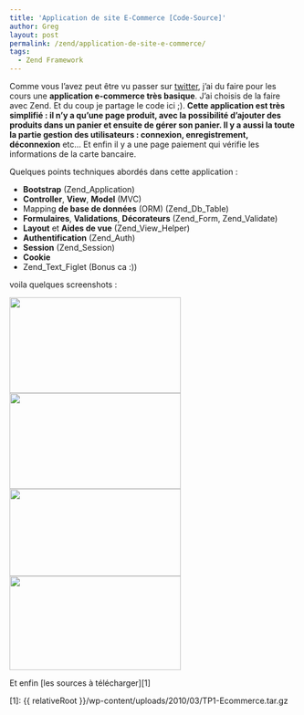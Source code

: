 ```yaml
---
title: 'Application de site E-Commerce [Code-Source]'
author: Greg
layout: post
permalink: /zend/application-de-site-e-commerce/
tags:
  - Zend Framework
---
```


Comme vous l’avez peut être vu passer sur <a href="http://twitter.com/lyrixx"
target="_blank">twitter</a>, j’ai du faire pour les cours une **application
e-commerce très basique**. J’ai choisis de la faire avec Zend. Et du coup je
partage le code ici ;). **Cette application est très simplifié : il n’y a qu’une
page produit, avec la possibilité d’ajouter des produits dans un panier et
ensuite de gérer son panier. Il y a aussi la toute la partie gestion des
utilisateurs : connexion, enregistrement, déconnexion** etc… Et enfin il y a une
page paiement qui vérifie les informations de la carte bancaire.


Quelques points techniques abordés dans cette application :

* **Bootstrap** (Zend_Application)
* **Controller**, **View**, **Model** (MVC)
* Mapping **de base de données** (ORM) (Zend_Db_Table)
* **Formulaires**, **Validations**, **Décorateurs** (Zend_Form,
Zend_Validate)
* **Layout** et **Aides de vue** (Zend_View_Helper)
* **Authentification** (Zend_Auth)
* **Session** (Zend_Session)
* **Cookie**
* Zend_Text_Figlet (Bonus ca :))

voila quelques screenshots :

<a href="{{ relativeRoot }}/wp-content/uploads/2010/03/TP1-Ecommerce-prod.png"
rel="lightbox[1175]"><img class="alignnone size-medium wp-image-1176"
title="TP1-Ecommerce prod" src="{{ relativeRoot }}/wp-
content/uploads/2010/03/TP1-Ecommerce-prod-300x168.png" alt="" width="300"
height="168" /></a> <a href="{{ relativeRoot }}/wp-content/uploads/2010/03/TP1
-Ecommerce-register.png" rel="lightbox[1175]"><img class="alignnone size-medium
wp-image-1177" title="TP1-Ecommerce register" src="{{ relativeRoot }}/wp-
content/uploads/2010/03/TP1-Ecommerce-register-300x168.png" alt="" width="300"
height="168" /></a><a href="{{ relativeRoot }}/wp-content/uploads/2010/03/TP1
-Ecommerce-panier.png" rel="lightbox[1175]"><img class="alignnone size-medium
wp-image-1178" title="TP1-Ecommerce panier" src="{{ relativeRoot }}/wp-
content/uploads/2010/03/TP1-Ecommerce-panier-300x153.png" alt="" width="300"
height="153" /></a><a href="{{ relativeRoot }}/wp-content/uploads/2010/03/TP1
-Ecommerce-paiment.png" rel="lightbox[1175]"><img class="alignnone size-medium
wp-image-1179" title="TP1-Ecommerce paiment" src="{{ relativeRoot }}/wp-
content/uploads/2010/03/TP1-Ecommerce-paiment-300x165.png" alt="" width="300"
height="165" /></a>

Et enfin [les sources à télécharger][1]

[1]: {{ relativeRoot }}/wp-content/uploads/2010/03/TP1-Ecommerce.tar.gz
